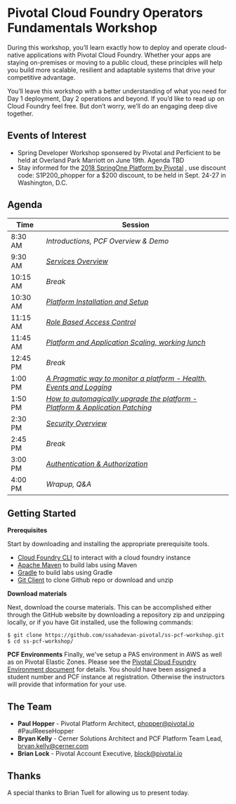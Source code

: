 # Pivotal Cloud Foundry Operators Fundamentals Workshop
During this workshop, you’ll learn exactly how to deploy and operate cloud-native applications with Pivotal Cloud Foundry. Whether your apps are staying on-premises or moving to a public cloud, these principles will help you build more scalable, resilient and adaptable systems that drive your competitive advantage.

You’ll leave this workshop with a better understanding of what you need for Day 1 deployment, Day 2 operations and beyond. If you’d like to read up on Cloud Foundry feel free. But don’t worry, we’ll do an engaging deep dive together.

## Events of Interest
- Spring Developer Workshop sponsered by Pivotal and Perficient to be held at Overland Park Marriott on June 19th. Agenda TBD
- Stay informed for the [2018 SpringOne Platform by Pivotal](https://springoneplatform.io/) , use discount code: S1P200_phopper  for a $200 discount, to be held in Sept. 24-27 in Washington, D.C.
## Agenda
Time | Session
---- | -------
8:30 AM  | _Introductions, PCF Overview & Demo_
9:30 AM  | _[Services Overview](./decks/02-Ops_Workshop-Services_Overview.pptx)_
10:15 AM | _Break_
10:30 AM  | _[Platform Installation and Setup](./decks/03-Ops_Workshop-Platform_Installation_and_Setup.pptx)_
11:15 AM | _[Role Based Access Control](./decks/04-Ops_Workshop-RBAC.pptx)_
11:45 AM | _[Platform and Application Scaling, working lunch](./decks/05-Ops_Workshop-Platform_and_Application_Scaling.pptx)_
12:45 PM | _Break_
1:00 PM | _[A Pragmatic way to monitor a platform - Health, Events and Logging](.decks/06-Ops_Workshop-Health_Events_and_Logging.pptx)_
1:50 PM | _[How to automagically upgrade the platform - Platform & Application Patching](./decks/07-Ops_Workshop-Platform_and_Application_Patching.pptx)_
2:30 PM | _[Security Overview](./decks/08-Ops_Workshop-Security_Overview.pptx)_
2:45 PM | _Break_
3:00 PM | _[Authentication & Authorization](./decks/09-Ops_Workshop-Authentication_Authorization.pptx)_
4:00 PM | _Wrapup, Q&A_

## Getting Started
**Prerequisites**

Start by downloading and installing the appropriate prerequisite tools.
- [Cloud Foundry CLI](https://goo.gl/M0pH4i) to interact with a cloud foundry instance
- [Apache Maven](http://info.pivotal.io/HI002010A6ZlRJR1NeU00eC) to build labs using Maven
- [Gradle](https://services.gradle.org/distributions/gradle-3.1-all.zip) to build labs using Gradle
- [Git Client](https://git-scm.com/downloads) to clone Github repo or download and unzip

**Download materials**

Next, download the course materials.  This can be accomplished either through the GitHub website by downloading a repository zip and unzipping locally, or if you have Git installed, use the following commands:

```
$ git clone https://github.com/ssahadevan-pivotal/ss-pcf-workshop.git
$ cd ss-pcf-workshop/
```

**PCF Environments**
Finally, we've setup a PAS environment in AWS as well as on Pivotal Elastic Zones. Please see the [Pivotal Cloud Foundry Environment document](common/env_info.md) for details. You should have been assigned a student number and PCF instance at registration. Otherwise the instructors will provide that information for your use.
## The Team
- **Paul Hopper** - Pivotal Platform Architect, phopper@pivotal.io #PaulReeseHopper
- **Bryan Kelly** - Cerner Solutions Architect and PCF Platform Team Lead, bryan.kelly@cerner.com
- **Brian Lock** - Pivotal Account Executive, block@pivotal.io

## Thanks
A special thanks to Brian Tuell for allowing us to present today.
